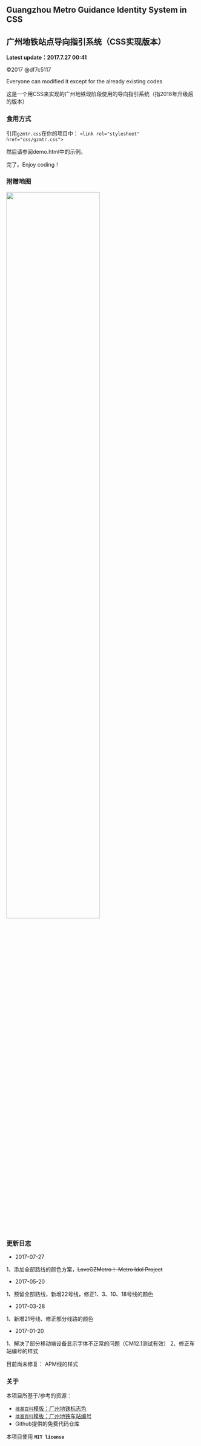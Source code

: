 ## Guangzhou Metro Guidance Identity System in CSS
## 广州地铁站点导向指引系统（CSS实现版本）

**Latest update：2017.7.27 00:41**

©2017 @df7c5117

Everyone can modified it except for the already existing codes

这是一个用CSS来实现的广州地铁现阶段使用的导向指引系统（指2016年升级后的版本）

### 食用方式

引用`gzmtr.css`在你的项目中：
`<link rel="stylesheet" href="css/gzmtr.css">`

然后请参阅demo.html中的示例。

完了。Enjoy coding！

### 附赠地图

<img src="https://raw.githubusercontent.com/df7c5117/Guangzhou-Metro-Guidance-System-in-CSS/master/MAP.jpg" style="width:70%;height:70%">

### 更新日志
* 2017-07-27

1、添加全部路线的颜色方案，~~LoveGZMetro！ Metro Idol Project~~


* 2017-05-20

1、预留全部路线，新增22号线，修正1、3、10、18号线的颜色


* 2017-03-28

1、新增21号线、修正部分线路的颜色


* 2017-01-20

1、解决了部分移动端设备显示字体不正常的问题（CM12.1测试有效）
2、修正车站编号的样式

目前尚未修复：
APM线的样式

### 关于

本项目所基于/参考的资源：
* <a href="https://zh.wikipedia.org/wiki/Template:%E5%B9%BF%E5%B7%9E%E5%9C%B0%E9%93%81%E6%A0%87%E5%BF%97%E8%89%B2" target="_blank">`维基百科`模版：广州地铁标志色</a>
* <a href="https://zh.wikipedia.org/wiki/Template:%E5%B9%BF%E5%B7%9E%E5%9C%B0%E9%93%81%E8%BD%A6%E7%AB%99%E7%BC%96%E5%8F%B7" target="_blank">`维基百科`模版：广州地铁车站编号</a>
* Github提供的免费代码仓库

本项目使用 **`MIT license `**
